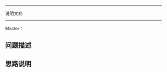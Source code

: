 ****************************************************
说明文档
****************************************************

Master：

## 问题描述



## 思路说明




